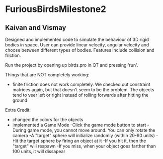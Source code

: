 FuriousBirdsMilestone2
================================
Kaivan and Vismay
------------------------------------

Designed and implemented code to simulate the behaviour of 3D rigid bodies in space. User can provide linear velocity, angular velocity and choose between different types of bodies. Features include collision and friction.

Run the project by opening up birds.pro in QT and pressing 'run'.

Things that are NOT completely working:
 - finite friction does not work completely. We checked out constraint matrices again, but that doesn't seem to be the problem. The objects tend to veer left or right instead of rolling forwards after hitting the ground

Extra Credit:
 - changed the colors for the objects
 - implemented a Game Mode
	-Click the game mode button to start
	-During game mode, you cannot move around. You can only rotate the camera
	-A "target" sphere will initialize randomly (within 20-90 units)
	-Hit the target sphere by firing an object at it 
	-If you hit it, then the "target" will respawn
	-If you miss, when your object goes farther than 100 units, it will dissapear
	
